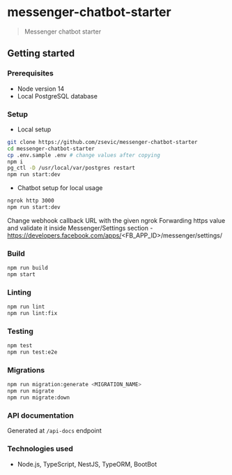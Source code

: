 # messenger-chatbot-starter

> Messenger chatbot starter

## Getting started

### Prerequisites

- Node version 14
- Local PostgreSQL database

### Setup

* Local setup

```bash
git clone https://github.com/zsevic/messenger-chatbot-starter
cd messenger-chatbot-starter
cp .env.sample .env # change values after copying
npm i
pg_ctl -D /usr/local/var/postgres restart
npm run start:dev
```

* Chatbot setup for local usage

```bash
ngrok http 3000
npm run start:dev
```
Change webhook callback URL with the given ngrok Forwarding https value and validate it inside Messenger/Settings section - https://developers.facebook.com/apps/<FB_APP_ID>/messenger/settings/

### Build

```bash
npm run build
npm start
```

### Linting

```bash
npm run lint
npm run lint:fix
```

### Testing

```bash
npm test
npm run test:e2e
```

### Migrations

```bash
npm run migration:generate <MIGRATION_NAME>
npm run migrate
npm run migrate:down
```

### API documentation

Generated at `/api-docs` endpoint

### Technologies used

- Node.js, TypeScript, NestJS, TypeORM, BootBot
